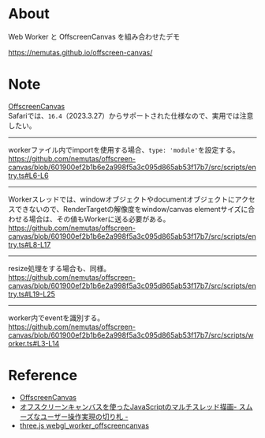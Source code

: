 # About

Web Worker と OffscreenCanvas を組み合わせたデモ

https://nemutas.github.io/offscreen-canvas/

# Note
[OffscreenCanvas](https://developer.mozilla.org/ja/docs/Web/API/OffscreenCanvas)  
Safariでは、`16.4`（2023.3.27）からサポートされた仕様なので、実用では注意したい。

---
workerファイル内でimportを使用する場合、`type: 'module'`を設定する。  
https://github.com/nemutas/offscreen-canvas/blob/601900ef2b1b6e2a998f5a3c095d865ab53f17b7/src/scripts/entry.ts#L6-L6

---
Workerスレッドでは、windowオブジェクトやdocumentオブジェクトにアクセスできないので、RenderTargetの解像度をwindow/canvas elementサイズに合わせる場合は、その値もWorkerに送る必要がある。  
https://github.com/nemutas/offscreen-canvas/blob/601900ef2b1b6e2a998f5a3c095d865ab53f17b7/src/scripts/entry.ts#L8-L17

---
resize処理をする場合も、同様。  
https://github.com/nemutas/offscreen-canvas/blob/601900ef2b1b6e2a998f5a3c095d865ab53f17b7/src/scripts/entry.ts#L19-L25

---
worker内でeventを識別する。  
https://github.com/nemutas/offscreen-canvas/blob/601900ef2b1b6e2a998f5a3c095d865ab53f17b7/src/scripts/worker.ts#L3-L14

# Reference
- [OffscreenCanvas](https://developer.mozilla.org/ja/docs/Web/API/OffscreenCanvas)  
- [オフスクリーンキャンバスを使ったJavaScriptのマルチスレッド描画- スムーズなユーザー操作実現の切り札 -](https://ics.media/entry/19043/)
- [three.js webgl_worker_offscreencanvas](https://threejs.org/examples/?q=off#webgl_worker_offscreencanvas)
